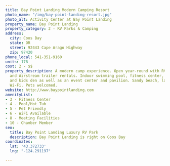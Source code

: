 ```yaml
---
title: Bay Point Landing Modern Camping Resort
photo_name: "/img/bay-point-landing-resort.jpg"
photo_alt: Activity Center at Bay Point Landing
property_name: Bay Point Landing
property_category: 2 - RV Parks & Camping
address:
  city: Coos Bay
  state: OR
  street: 92443 Cape Arago Highway
  zip: 97420
phone_local: 541-351-9160
units: 178
cost: 2 - $$
property_description: A modern camp experience. Open year-round with RV sites, cabins
  and Airstream trailer rentals. Indoor swimming pool, fitness center, activity room
  and kids den as well as an event center and pavilion. Sandy beach, laundry, and
  Wi-Fi. Pets welcomed.
website: http://www.baypointlanding.com
amenityList:
- 3 - Fitness Center
- 4 - Pool/Hot Tub
- 5 - Pet Friendly
- 6 - WiFi Available
- 8 - Meeting Facilities
- 10 - Chamber Member
seo:
  title: Bay Point Landing Luxury RV Park
  description: Bay Point Landing is right on Coos Bay
coordinates:
  lat: '43.372733'
  lng: "-124.291197"

---
```

